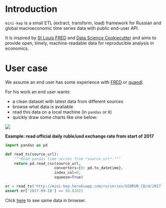 Introduction
============

```mini-kep``` is a small ETL (extract, transform, load) framework for 
Russian and global macroeconomic time series data with public end-user API.

It is inspired by [St Louis FRED](https://fred.stlouisfed.org) and 
[Data Science Cookiecutter](https://drivendata.github.io/cookiecutter-data-science)
and aims to provide open, timely, machine-readable data for reproducible 
analysis in economics.


User case
=========

We assume an end user has some experience with [FRED](https://fred.stlouisfed.org) 
or [quandl](https://www.quandl.com/). 

For his work an end user wants:

- a clean dataset with latest data from different sources
- browse what data is available
- read this data on a local machine (in ```pandas``` or ```R```)
- quickly draw some charts like one below: 

[![](http://datachart.cc/images/rub_oil.png)](http://datachart.cc/)


**Example: read official daily ruble/usd exchange rate from start of 2017**

```python 
import pandas as pd

def read_ts(source_url):
	"""Read pandas time series from *source_url*."""
	return pd.read_csv(source_url, 
                      converters={0: pd.to_datetime}, 
                      index_col=0,
                      squeeze=True)

er = read_ts('http://mini-kep.herokuapp.com/ru/series/USDRUR_CB/d/2017')
assert er['2017-09-28'] == 58.01022

```

Click [here](http://mini-kep.herokuapp.com/ru/series/USDRUR_CB/d/2017) to see same data in browser.



